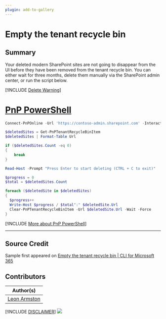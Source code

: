 ```yaml
---
plugin: add-to-gallery
---
```


# Empty the tenant recycle bin

## Summary

Your deleted modern SharePoint sites are not going to disappear from the UI before they have been removed from the tenant recycle bin. You can either wait for three months, delete them manually via the SharePoint admin center, or run the script below.
 
[!INCLUDE [Delete Warning](../../docfx/includes/DELETE-WARN.md)]

# [PnP PowerShell](#tab/pnpps)
```powershell
Connect-PnPOnline -Url 'https://contoso-admin.sharepoint.com' -Interactive #Change to your tenant admin site address

$deletedSites = Get-PnPTenantRecycleBinItem
$deletedSites | Format-Table Url

if ($deletedSites.Count -eq 0) 
{ 
    break 
}

Read-Host -Prompt "Press Enter to start deleting (CTRL + C to exit)"

$progress = 0
$total = $deletedSites.Count

foreach ($deletedSite in $deletedSites)
{
  $progress++
  Write-Host $progress / $total":" $deletedSite.Url
  Clear-PnPTenantRecycleBinItem -Url $deletedSite.Url -Wait -Force
}

```
[!INCLUDE [More about PnP PowerShell](../../docfx/includes/MORE-PNPPS.md)]
***

## Source Credit

Sample first appeared on [Empty the tenant recycle bin | CLI for Microsoft 365](https://pnp.github.io/cli-microsoft365/sample-scripts/spo/empty-tenant-recyclebin/)

## Contributors

| Author(s) |
|-----------|
| [Leon Armston](https://github.com/LeonArmston)|


[!INCLUDE [DISCLAIMER](../../docfx/includes/DISCLAIMER.md)]
<img src="https://pnptelemetry.azurewebsites.net/script-samples/scripts/spo-empty-tenant-recyclebin" aria-hidden="true" />

